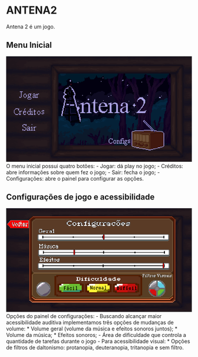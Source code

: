 # ANTENA2
Antena 2 é um jogo.
## Menu Inicial
<img src="inicioprint.png">
O menu inicial possui quatro botões: 
- Jogar: dá play no jogo;
- Créditos: abre informações sobre quem fez o jogo;
- Sair: fecha o jogo;
- Configurações: abre o painel para configurar as opções.

## Configurações de jogo e acessibilidade
<img src="configs.png">
Opções do painel de configurações:
- Buscando alcançar maior acessibilidade auditiva implementamos três opções de mudanças de volume:
    * Volume geral (volume da música e efeitos sonoros juntos);
    * Volume da música;
    * Efeitos sonoros;
- Área de dificuldade que controla a quantidade de tarefas durante o jogo
- Para acessibilidade visual:
    * Opções de filtros de daltonismo:  protanopia, deuteranopia, tritanopia e sem filtro.
